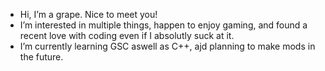 - Hi, I’m a grape. Nice to meet you!
- I’m interested in multiple things, happen to enjoy gaming, and found a recent love with coding even if I absolutly
  suck at it.
- I’m currently learning GSC aswell as C++, ajd planning to make mods in the future.


